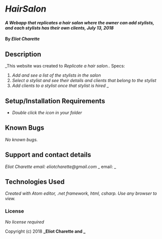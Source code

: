 # _HairSalon_

#### _A Webapp that *replicates a hair salon where the owner can add stylists, and each stylists has their own clients*, July 13, 2018_

#### By _**Eliot Charette**_

## Description

_This website was created to *Replicate a hair salon.*.
Specs:
1. *Add and see a list of the stylists in the salon*
2. *Select a stylist and see their details and clients that belong to the stylist*
3. *Add clients to a stylist once that stylist is hired*
_

## Setup/Installation Requirements

* _Double click the icon in your folder_

## Known Bugs

_No known bugs._

## Support and contact details

_Eliot Charette email: eliotcharette@gmail.com_
_ email: _

## Technologies Used

_Created with Atom editor, .net framework, html, csharp.  Use any browser to view._

### License

*No license required*

Copyright (c) 2018 **_Eliot Charette and _**
